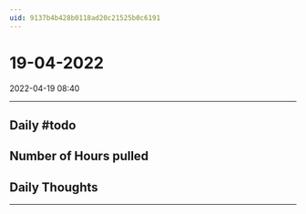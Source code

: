 ```yaml
---
uid: 9137b4b428b0118ad20c21525b0c6191
---
```


# 19-04-2022
2022-04-19 08:40

---


## Daily #todo 

## Number of Hours pulled 

## Daily Thoughts




--- 
